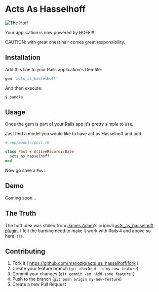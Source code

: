 # Acts As Hasselhoff

![The Hoff](http://i.imgur.com/mwWGDL3.jpg)

Your application is now powered by HOFF!!!

CAUTION: with great chest hair comes great responsibility.

## Installation

Add this line to your Rails application's Gemfile:

```ruby
gem 'acts_as_hasselhoff'
```

And then execute:

    $ bundle

## Usage

Once the gem is part of your Rails app it's pretty simple to use.

Just find a model you would like to have act as Hasselhoff and add:

```ruby
# app/models/post.rb

class Post < ActiveRecord::Base
  acts_as_hasselhoff
end
```

Now go save a `Post`.

## Demo
Coming soon...

## The Truth
The hoff idea was stolen from [James Adam](http://lazyatom.com/)'s original [acts_as_hasselhoff plugin](https://github.com/lazyatom/acts_as_hasselhoff). I felt the burning need to make it work with Rails 4 and above so here it is.


## Contributing

1. Fork it ( https://github.com/mariozig/acts_as_hasselhoff/fork )
2. Create your feature branch (`git checkout -b my-new-feature`)
3. Commit your changes (`git commit -am 'Add some feature'`)
4. Push to the branch (`git push origin my-new-feature`)
5. Create a new Pull Request
